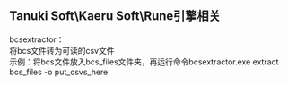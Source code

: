 ## Tanuki Soft\Kaeru Soft\Rune引擎相关
bcsextractor：  
将bcs文件转为可读的csv文件  
示例：将bcs文件放入bcs_files文件夹，再运行命令bcsextractor.exe extract bcs_files -o put_csvs_here
